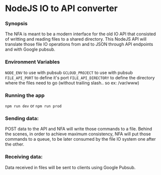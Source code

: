 NodeJS IO to API converter
================

### Synopsis

The NFA is meant to be a modern interface for the old IO API that consisted of writting and reading files to a shared directory. This NodeJS API will translate those file IO operations from and to JSON through API endpoints and with Google pubsub.

### Environment Variables
`NODE_ENV` to use with pubsub
`GCLOUD_PROJECT` to use with pubsub
`FILE_API_PORT` to define it's port
`FILE_API_DIRECTORY` to define the directory where the files need to go (without trailing slash.. so ex: /var/www)

### Running the app
`npm run dev` or `npm run prod`

### Sending data:
POST data to the API and NFA will write those commands to a file. Behind the scenes, in order to achieve maximum consistency, NFA will put those commands to a queue, to be later consumed by the file IO system one after the other.

### Receiving data:
Data received in files will be sent to clients using Google Pubsub.